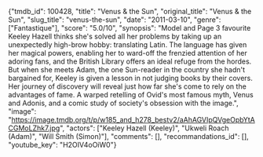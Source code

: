 {"tmdb_id": 100428, "title": "Venus & the Sun", "original_title": "Venus & the Sun", "slug_title": "venus-the-sun", "date": "2011-03-10", "genre": ["Fantastique"], "score": "5.0/10", "synopsis": "Model and Page 3 favourite Keeley Hazell thinks she's solved all her problems by taking up an unexpectedly high-brow hobby: translating Latin. The language has given her magical powers, enabling her to ward-off the frenzied attention of her adoring fans, and the British Library offers an ideal refuge from the hordes. But when she meets Adam, the one Sun-reader in the country she hadn't bargained for, Keeley is given a lesson in not judging books by their covers. Her journey of discovery will reveal just how far she's come to rely on the advantages of fame. A warped retelling of Ovid's most famous myth, Venus and Adonis, and a comic study of society's obsession with the image.", "image": "https://image.tmdb.org/t/p/w185_and_h278_bestv2/aAhAGVIpQVgeOpbYtACGMoLZhk7.jpg", "actors": ["Keeley Hazell (Keeley)", "Ukweli Roach (Adam)", "Will Smith (Simon)"], "comments": [], "recommandations_id": [], "youtube_key": "H2OIV4oOiW0"}